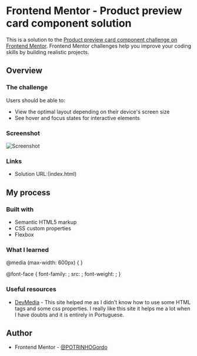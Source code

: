 # Frontend Mentor - Product preview card component solution

This is a solution to the [Product preview card component challenge on Frontend Mentor](https://www.frontendmentor.io/challenges/product-preview-card-component-GO7UmttRfa). Frontend Mentor challenges help you improve your coding skills by building realistic projects. 

## Overview

### The challenge

Users should be able to:

- View the optimal layout depending on their device's screen size
- See hover and focus states for interactive elements

### Screenshot

![Screenshot](https://user-images.githubusercontent.com/55215970/192101905-f33e7902-d8a5-4554-bcbb-bc58f597fc3e.png)

### Links

- Solution URL:(index.html)


## My process

### Built with

- Semantic HTML5 markup
- CSS custom properties
- Flexbox


### What I learned

@media (max-width: 600px) {
}

@font-face {
    font-family: ;
    src: ;
    font-weight: ;
}


### Useful resources

- [DevMedia](https://www.devmedia.com.br/) - This site helped me as I didn't know how to use some HTML tags and some css properties. I really like this site it helps me a lot when I have doubts and it is entirely in Portuguese.

## Author

- Frontend Mentor - [@POTRINHOGordo](https://www.frontendmentor.io/profile/POTRINHOGordo)

